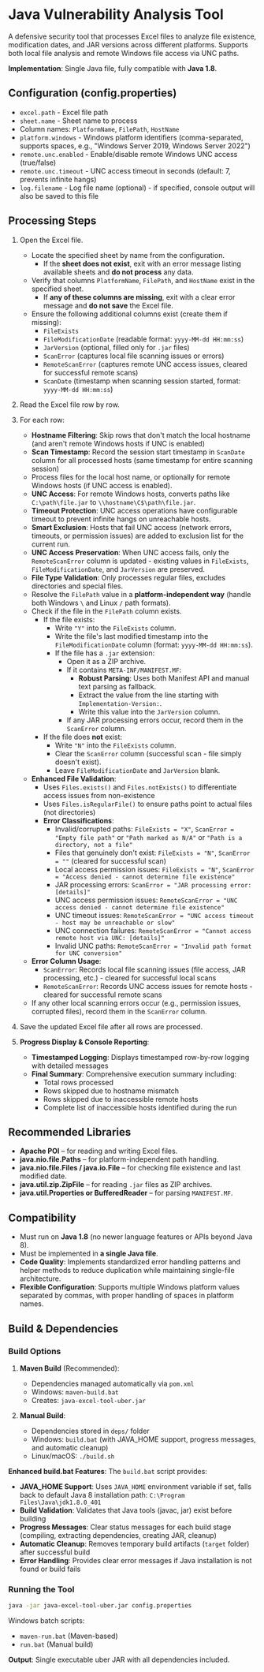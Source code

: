 # Java Vulnerability Analysis Tool

A defensive security tool that processes Excel files to analyze file existence, modification dates, and JAR versions across different platforms. Supports both local file analysis and remote Windows file access via UNC paths.

**Implementation**: Single Java file, fully compatible with **Java 1.8**.  

## Configuration (config.properties)
- `excel.path` - Excel file path  
- `sheet.name` - Sheet name to process
- Column names: `PlatformName`, `FilePath`, `HostName`
- `platform.windows` - Windows platform identifiers (comma-separated, supports spaces, e.g., "Windows Server 2019, Windows Server 2022")
- `remote.unc.enabled` - Enable/disable remote Windows UNC access (true/false)
- `remote.unc.timeout` - UNC access timeout in seconds (default: 7, prevents infinite hangs)
- `log.filename` - Log file name (optional) - if specified, console output will also be saved to this file  

## Processing Steps
1. Open the Excel file.  
   - Locate the specified sheet by name from the configuration.
     - If the **sheet does not exist**, exit with an error message listing available sheets and **do not process** any data.
   - Verify that columns `PlatformName`, `FilePath`, and `HostName` exist in the specified sheet.  
     - If **any of these columns are missing**, exit with a clear error message and **do not save** the Excel file.  
   - Ensure the following additional columns exist (create them if missing):  
     - `FileExists`  
     - `FileModificationDate` (readable format: `yyyy-MM-dd HH:mm:ss`)
     - `JarVersion` (optional, filled only for `.jar` files)
     - `ScanError` (captures local file scanning issues or errors)
     - `RemoteScanError` (captures remote UNC access issues, cleared for successful remote scans)
     - `ScanDate` (timestamp when scanning session started, format: `yyyy-MM-dd HH:mm:ss`)  

2. Read the Excel file row by row.  

3. For each row:  
   - **Hostname Filtering**: Skip rows that don't match the local hostname (and aren't remote Windows hosts if UNC is enabled)
   - **Scan Timestamp**: Record the session start timestamp in `ScanDate` column for all processed hosts (same timestamp for entire scanning session)
   - Process files for the local host name, or optionally for remote Windows hosts (if UNC access is enabled).
   - **UNC Access**: For remote Windows hosts, converts paths like `C:\path\file.jar` to `\\hostname\C$\path\file.jar`.
   - **Timeout Protection**: UNC access operations have configurable timeout to prevent infinite hangs on unreachable hosts.
   - **Smart Exclusion**: Hosts that fail UNC access (network errors, timeouts, or permission issues) are added to exclusion list for the current run.
   - **UNC Access Preservation**: When UNC access fails, only the `RemoteScanError` column is updated - existing values in `FileExists`, `FileModificationDate`, and `JarVersion` are preserved.
   - **File Type Validation**: Only processes regular files, excludes directories and special files.
   - Resolve the `FilePath` value in a **platform-independent way** (handle both Windows `\` and Linux `/` path formats).  
   - Check if the file in the `FilePath` column exists.  
     - If the file exists:  
       - Write `"Y"` into the `FileExists` column.  
       - Write the file's last modified timestamp into the `FileModificationDate` column (format: `yyyy-MM-dd HH:mm:ss`).
       - If the file has a `.jar` extension:  
         - Open it as a ZIP archive.  
         - If it contains `META-INF/MANIFEST.MF`:  
           - **Robust Parsing**: Uses both Manifest API and manual text parsing as fallback.
           - Extract the value from the line starting with `Implementation-Version:`.  
           - Write this value into the `JarVersion` column.
         - If any JAR processing errors occur, record them in the `ScanError` column.
     - If the file does **not** exist:  
       - Write `"N"` into the `FileExists` column.  
       - Clear the `ScanError` column (successful scan - file simply doesn't exist).
       - Leave `FileModificationDate` and `JarVersion` blank.
   - **Enhanced File Validation**: 
     - Uses `Files.exists()` and `Files.notExists()` to differentiate access issues from non-existence
     - Uses `Files.isRegularFile()` to ensure paths point to actual files (not directories)
     - **Error Classifications**:
       - Invalid/corrupted paths: `FileExists = "X"`, `ScanError = "Empty file path"` or `"Path marked as N/A"` or `"Path is a directory, not a file"`
       - Files that genuinely don't exist: `FileExists = "N"`, `ScanError = ""` (cleared for successful scan)
       - Local access permission issues: `FileExists = "N"`, `ScanError = "Access denied - cannot determine file existence"`
       - JAR processing errors: `ScanError = "JAR processing error: [details]"`
       - UNC access permission issues: `RemoteScanError = "UNC access denied - cannot determine file existence"`
       - UNC timeout issues: `RemoteScanError = "UNC access timeout - host may be unreachable or slow"`
       - UNC connection failures: `RemoteScanError = "Cannot access remote host via UNC: [details]"`
       - Invalid UNC paths: `RemoteScanError = "Invalid path format for UNC conversion"`
   - **Error Column Usage**:
     - `ScanError`: Records local file scanning issues (file access, JAR processing, etc.) - cleared for successful local scans
     - `RemoteScanError`: Records UNC access issues for remote hosts - cleared for successful remote scans
   - If any other local scanning errors occur (e.g., permission issues, corrupted files), record them in the `ScanError` column.  

4. Save the updated Excel file after all rows are processed.

5. **Progress Display & Console Reporting**: 
   - **Timestamped Logging**: Displays timestamped row-by-row logging with detailed messages
   - **Final Summary**: Comprehensive execution summary including:
     - Total rows processed
     - Rows skipped due to hostname mismatch  
     - Rows skipped due to inaccessible remote hosts
     - Complete list of inaccessible hosts identified during the run  

## Recommended Libraries
- **Apache POI** – for reading and writing Excel files.  
- **java.nio.file.Paths** – for platform-independent path handling.  
- **java.nio.file.Files / java.io.File** – for checking file existence and last modified date.  
- **java.util.zip.ZipFile** – for reading `.jar` files as ZIP archives.  
- **java.util.Properties or BufferedReader** – for parsing `MANIFEST.MF`.  

## Compatibility
- Must run on **Java 1.8** (no newer language features or APIs beyond Java 8).  
- Must be implemented in **a single Java file**.  
- **Code Quality**: Implements standardized error handling patterns and helper methods to reduce duplication while maintaining single-file architecture.
- **Flexible Configuration**: Supports multiple Windows platform values separated by commas, with proper handling of spaces in platform names.  

## Build & Dependencies

### Build Options
1. **Maven Build** (Recommended):
   - Dependencies managed automatically via `pom.xml`
   - Windows: `maven-build.bat`
   - Creates: `java-excel-tool-uber.jar`

2. **Manual Build**:
   - Dependencies stored in `deps/` folder
   - Windows: `build.bat` (with JAVA_HOME support, progress messages, and automatic cleanup)
   - Linux/macOS: `./build.sh`
   
**Enhanced build.bat Features**: The `build.bat` script provides:
- **JAVA_HOME Support**: Uses `JAVA_HOME` environment variable if set, falls back to default Java 8 installation path: `C:\Program Files\Java\jdk1.8.0_401`
- **Build Validation**: Validates that Java tools (javac, jar) exist before building
- **Progress Messages**: Clear status messages for each build stage (compiling, extracting dependencies, creating JAR, cleanup)
- **Automatic Cleanup**: Removes temporary build artifacts (`target` folder) after successful build
- **Error Handling**: Provides clear error messages if Java installation is not found or build fails

### Running the Tool
```bash
java -jar java-excel-tool-uber.jar config.properties
```

Windows batch scripts:
- `maven-run.bat` (Maven-based)  
- `run.bat` (Manual build)

**Output**: Single executable uber JAR with all dependencies included.  
